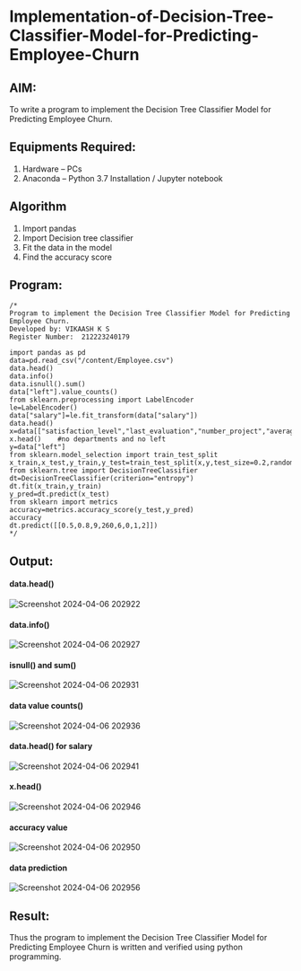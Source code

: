 # Implementation-of-Decision-Tree-Classifier-Model-for-Predicting-Employee-Churn

## AIM:
To write a program to implement the Decision Tree Classifier Model for Predicting Employee Churn.

## Equipments Required:
1. Hardware – PCs
2. Anaconda – Python 3.7 Installation / Jupyter notebook

## Algorithm
1. Import pandas
2. Import Decision tree classifier
3. Fit the data in the model
4. Find the accuracy score

## Program:
```
/*
Program to implement the Decision Tree Classifier Model for Predicting Employee Churn.
Developed by: VIKAASH K S
Register Number:  212223240179

import pandas as pd
data=pd.read_csv("/content/Employee.csv")
data.head()
data.info()
data.isnull().sum()
data["left"].value_counts()
from sklearn.preprocessing import LabelEncoder
le=LabelEncoder()
data["salary"]=le.fit_transform(data["salary"])
data.head()
x=data[["satisfaction_level","last_evaluation","number_project","average_montly_hours","time_spend_company","Work_accident","promotion_last_5years","salary"]]
x.head()    #no departments and no left
y=data["left"]
from sklearn.model_selection import train_test_split
x_train,x_test,y_train,y_test=train_test_split(x,y,test_size=0.2,random_state=100)
from sklearn.tree import DecisionTreeClassifier
dt=DecisionTreeClassifier(criterion="entropy")
dt.fit(x_train,y_train)
y_pred=dt.predict(x_test)
from sklearn import metrics
accuracy=metrics.accuracy_score(y_test,y_pred)
accuracy
dt.predict([[0.5,0.8,9,260,6,0,1,2]])
*/
```

## Output:
#### data.head()
![Screenshot 2024-04-06 202922](https://github.com/rohithprem18/Implementation-of-Decision-Tree-Classifier-Model-for-Predicting-Employee-Churn/assets/146315115/3b6d1584-564f-4ff4-92e1-9e72a4bfd271)

#### data.info()
![Screenshot 2024-04-06 202927](https://github.com/rohithprem18/Implementation-of-Decision-Tree-Classifier-Model-for-Predicting-Employee-Churn/assets/146315115/6fd24494-3daa-4454-b74d-4705f541bc06)

#### isnull() and sum()
![Screenshot 2024-04-06 202931](https://github.com/rohithprem18/Implementation-of-Decision-Tree-Classifier-Model-for-Predicting-Employee-Churn/assets/146315115/0bbc04b9-2b96-477b-bad1-d910d204480e)

#### data value counts()
![Screenshot 2024-04-06 202936](https://github.com/rohithprem18/Implementation-of-Decision-Tree-Classifier-Model-for-Predicting-Employee-Churn/assets/146315115/07ba789e-e175-4018-bfd2-548037bbb6ba)

#### data.head() for salary
![Screenshot 2024-04-06 202941](https://github.com/rohithprem18/Implementation-of-Decision-Tree-Classifier-Model-for-Predicting-Employee-Churn/assets/146315115/fbd2b025-c2e6-42fa-9cfa-a62d95e04829)

#### x.head()
![Screenshot 2024-04-06 202946](https://github.com/rohithprem18/Implementation-of-Decision-Tree-Classifier-Model-for-Predicting-Employee-Churn/assets/146315115/e6eebae1-b13f-4a4d-8552-2af070534275)

#### accuracy value
![Screenshot 2024-04-06 202950](https://github.com/rohithprem18/Implementation-of-Decision-Tree-Classifier-Model-for-Predicting-Employee-Churn/assets/146315115/36a73dd2-3b0e-4111-9cca-a92defe90f1d)

#### data prediction
![Screenshot 2024-04-06 202956](https://github.com/rohithprem18/Implementation-of-Decision-Tree-Classifier-Model-for-Predicting-Employee-Churn/assets/146315115/5226bebe-5fc8-462c-b235-aafed67fc98f)


## Result:
Thus the program to implement the  Decision Tree Classifier Model for Predicting Employee Churn is written and verified using python programming.
